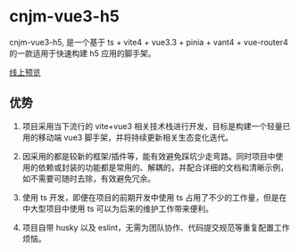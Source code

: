 # cnjm-vue3-h5

cnjm-vue3-h5, 是一个基于 ts + vite4 + vue3.3 + pinia + vant4 + vue-router4 的一款适用于快速构建 h5 应用的脚手架。

[线上预览]()

## 优势

1. 项目采用当下流行的 vite+vue3 相关技术栈进行开发，目标是构建一个轻量已用的移动端 vue3 脚手架，并将持续更新相关生态变化迭代。

2. 因采用的都是较新的框架/插件等，能有效避免踩坑少走弯路。同时项目中使用的依赖或封装的功能都是常用的、解耦的，并配合详细的文档和清晰示例，如不需要可随时去除，有效避免冗余。

3. 使用 ts 开发，即便在项目的前期开发中使用 ts 占用了不少的工作量，但是在中大型项目中使用 ts 可以为后来的维护工作带来便利。

4. 项目自带 husky 以及 eslint，无需为团队协作、代码提交规范等重复配置工作烦恼。
